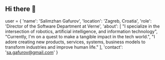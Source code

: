 ## Hi there 👋

<!--
**spartakfs/spartakfs** is a ✨ _special_ ✨ repository because its `README.md` (this file) appears on your GitHub profile.

Here are some ideas to get you started:

- 🔭 I’m currently working on ...
- 🌱 I’m currently learning ...
- 👯 I’m looking to collaborate on ...
- 🤔 I’m looking for help with ...
- 💬 Ask me about ...
- 📫 How to reach me: ...
- 😄 Pronouns: ...
- ⚡ Fun fact: ...
-->
user = {
  'name': 'Salimzhan Gafurov',
  'location': 'Zagreb, Croatia',
  'role': 'Director of the Software Department at Verne',
  'about': [
  "I specialize in the intersection of robotics, artificial intelligence, and information technology",
  "Currently, I'm on a quest to make a tangible impact in the tech world.",
  "I adore creating new products, services, systems, business models to transform industries and improve human life."
    ],
    'contact': 'sa.gafurov@gmail.com'
}

